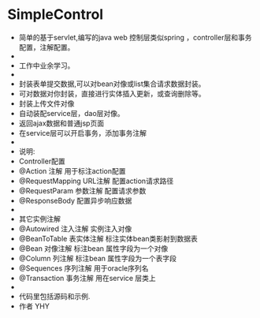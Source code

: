 # SimpleControl
* 简单的基于servlet,编写的java web 控制层类似spring ，controller层和事务配置，注解配置。 
* 
* 工作中业余学习。 
* 
* 封装表单提交数据,可以对bean对像或list集合请求数据封装。
* 可对数据对你封装，直接进行实体插入更新，或查询删除等。
* 封装上传文件对像
* 自动装配service层，dao层对像。 
* 返回ajax数据和普通jsp页面 
* 在service层可以开启事务，添加事务注解
* 
* 说明:
* Controller配置
* @Action			注解 用于标注action配置
* @RequestMapping	URL注解 配置action请求路径
* @RequestParam	参数注解 配置请求参数
* @ResponseBody	配置异步响应数据
* 
* 其它实例注解
* @Autowired	注入注解 实例注入对像
* @BeanToTable	表实体注解 标注实体bean类影射到数据表 
* @Bean		对像注解 标注bean 属性字段为一个对像
* @Column		列注解 标注bean 属性字段为一个表字段
* @Sequences	序列注解 用于oracle序列名
* @Transaction	事务注解 用在service 层类上
* 
* 代码里包括源码和示例.
* 作者 YHY
